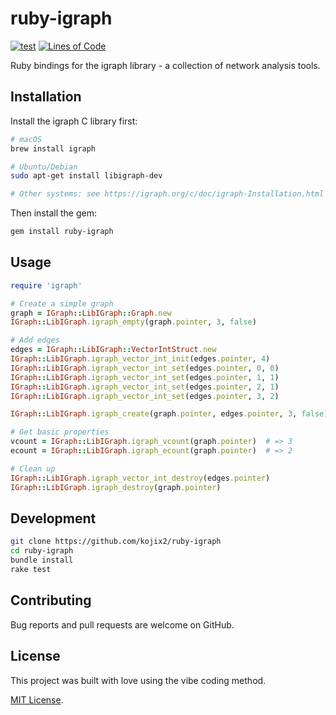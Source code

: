 # ruby-igraph

[![test](https://github.com/kojix2/ruby-igraph/actions/workflows/test.yml/badge.svg)](https://github.com/kojix2/ruby-igraph/actions/workflows/test.yml)
[![Lines of Code](https://img.shields.io/endpoint?url=https%3A%2F%2Ftokei.kojix2.net%2Fbadge%2Fgithub%2Fkojix2%2Fruby-igraph%2Flines)](https://tokei.kojix2.net/github/kojix2/ruby-igraph)

Ruby bindings for the igraph library - a collection of network analysis tools.

## Installation

Install the igraph C library first:

```bash
# macOS
brew install igraph

# Ubuntu/Debian
sudo apt-get install libigraph-dev

# Other systems: see https://igraph.org/c/doc/igraph-Installation.html
```

Then install the gem:

```bash
gem install ruby-igraph
```

## Usage

```ruby
require 'igraph'

# Create a simple graph
graph = IGraph::LibIGraph::Graph.new
IGraph::LibIGraph.igraph_empty(graph.pointer, 3, false)

# Add edges
edges = IGraph::LibIGraph::VectorIntStruct.new
IGraph::LibIGraph.igraph_vector_int_init(edges.pointer, 4)
IGraph::LibIGraph.igraph_vector_int_set(edges.pointer, 0, 0)
IGraph::LibIGraph.igraph_vector_int_set(edges.pointer, 1, 1)
IGraph::LibIGraph.igraph_vector_int_set(edges.pointer, 2, 1)
IGraph::LibIGraph.igraph_vector_int_set(edges.pointer, 3, 2)

IGraph::LibIGraph.igraph_create(graph.pointer, edges.pointer, 3, false)

# Get basic properties
vcount = IGraph::LibIGraph.igraph_vcount(graph.pointer)  # => 3
ecount = IGraph::LibIGraph.igraph_ecount(graph.pointer)  # => 2

# Clean up
IGraph::LibIGraph.igraph_vector_int_destroy(edges.pointer)
IGraph::LibIGraph.igraph_destroy(graph.pointer)
```

## Development

```bash
git clone https://github.com/kojix2/ruby-igraph
cd ruby-igraph
bundle install
rake test
```

## Contributing

Bug reports and pull requests are welcome on GitHub.

## License

This project was built with love using the vibe coding method.

[MIT License](https://opensource.org/licenses/MIT).
